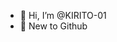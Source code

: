 - 👋 Hi, I’m @KIRITO-01
- 👀 New to Github


<!---
KIRITO-01/KIRITO-01 is a ✨ special ✨ repository because its `README.md` (this file) appears on your GitHub profile.
You can click the Preview link to take a look at your changes.
--->
